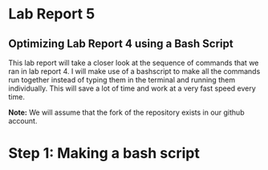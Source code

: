 # Lab Report 5

## Optimizing Lab Report 4 using a Bash Script

This lab report will take a closer look at the sequence of commands that we ran in lab report 4. I will make use of a bashscript to make all the commands run together instead of typing them in the terminal and running them individually. This will save a lot of time and work at a very fast speed every time.

**Note:** We will assume that the fork of the repository exists in our github account. 

# Step 1: Making a bash script


